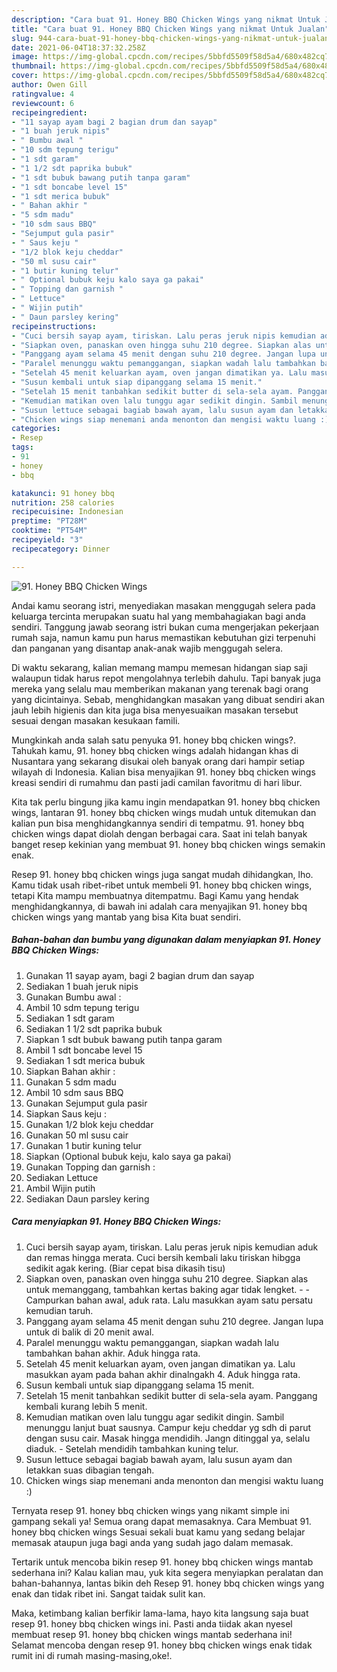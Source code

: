 ```yaml
---
description: "Cara buat 91. Honey BBQ Chicken Wings yang nikmat Untuk Jualan"
title: "Cara buat 91. Honey BBQ Chicken Wings yang nikmat Untuk Jualan"
slug: 944-cara-buat-91-honey-bbq-chicken-wings-yang-nikmat-untuk-jualan
date: 2021-06-04T18:37:32.258Z
image: https://img-global.cpcdn.com/recipes/5bbfd5509f58d5a4/680x482cq70/91-honey-bbq-chicken-wings-foto-resep-utama.jpg
thumbnail: https://img-global.cpcdn.com/recipes/5bbfd5509f58d5a4/680x482cq70/91-honey-bbq-chicken-wings-foto-resep-utama.jpg
cover: https://img-global.cpcdn.com/recipes/5bbfd5509f58d5a4/680x482cq70/91-honey-bbq-chicken-wings-foto-resep-utama.jpg
author: Owen Gill
ratingvalue: 4
reviewcount: 6
recipeingredient:
- "11 sayap ayam bagi 2 bagian drum dan sayap"
- "1 buah jeruk nipis"
- " Bumbu awal "
- "10 sdm tepung terigu"
- "1 sdt garam"
- "1 1/2 sdt paprika bubuk"
- "1 sdt bubuk bawang putih tanpa garam"
- "1 sdt boncabe level 15"
- "1 sdt merica bubuk"
- " Bahan akhir "
- "5 sdm madu"
- "10 sdm saus BBQ"
- "Sejumput gula pasir"
- " Saus keju "
- "1/2 blok keju cheddar"
- "50 ml susu cair"
- "1 butir kuning telur"
- " Optional bubuk keju kalo saya ga pakai"
- " Topping dan garnish "
- " Lettuce"
- " Wijin putih"
- " Daun parsley kering"
recipeinstructions:
- "Cuci bersih sayap ayam, tiriskan. Lalu peras jeruk nipis kemudian aduk dan remas hingga merata. Cuci bersih kembali laku tiriskan hibgga sedikit agak kering. (Biar cepat bisa dikasih tisu)"
- "Siapkan oven, panaskan oven hingga suhu 210 degree. Siapkan alas untuk memanggang, tambahkan kertas baking agar tidak lengket.  Campurkan bahan awal, aduk rata. Lalu masukkan ayam satu persatu kemudian taruh."
- "Panggang ayam selama 45 menit dengan suhu 210 degree. Jangan lupa untuk di balik di 20 menit awal."
- "Paralel menunggu waktu pemanggangan, siapkan wadah lalu tambahkan bahan akhir. Aduk hingga rata."
- "Setelah 45 menit keluarkan ayam, oven jangan dimatikan ya. Lalu masukkan ayam pada bahan akhir dinalngakh 4. Aduk hingga rata."
- "Susun kembali untuk siap dipanggang selama 15 menit."
- "Setelah 15 menit tanbahkan sedikit butter di sela-sela ayam. Panggang kembali kurang lebih 5 menit."
- "Kemudian matikan oven lalu tunggu agar sedikit dingin. Sambil menunggu lanjut buat sausnya. Campur keju cheddar yg sdh di parut dengan susu cair. Masak hingga mendidih. Jangn ditinggal ya, selalu diaduk.  Setelah mendidih tambahkan kuning telur."
- "Susun lettuce sebagai bagiab bawah ayam, lalu susun ayam dan letakkan suas dibagian tengah."
- "Chicken wings siap menemani anda menonton dan mengisi waktu luang :)"
categories:
- Resep
tags:
- 91
- honey
- bbq

katakunci: 91 honey bbq 
nutrition: 258 calories
recipecuisine: Indonesian
preptime: "PT28M"
cooktime: "PT54M"
recipeyield: "3"
recipecategory: Dinner

---
```



![91. Honey BBQ Chicken Wings](https://img-global.cpcdn.com/recipes/5bbfd5509f58d5a4/680x482cq70/91-honey-bbq-chicken-wings-foto-resep-utama.jpg)

Andai kamu seorang istri, menyediakan masakan menggugah selera pada keluarga tercinta merupakan suatu hal yang membahagiakan bagi anda sendiri. Tanggung jawab seorang istri bukan cuma mengerjakan pekerjaan rumah saja, namun kamu pun harus memastikan kebutuhan gizi terpenuhi dan panganan yang disantap anak-anak wajib menggugah selera.

Di waktu  sekarang, kalian memang mampu memesan hidangan siap saji walaupun tidak harus repot mengolahnya terlebih dahulu. Tapi banyak juga mereka yang selalu mau memberikan makanan yang terenak bagi orang yang dicintainya. Sebab, menghidangkan masakan yang dibuat sendiri akan jauh lebih higienis dan kita juga bisa menyesuaikan masakan tersebut sesuai dengan masakan kesukaan famili. 



Mungkinkah anda salah satu penyuka 91. honey bbq chicken wings?. Tahukah kamu, 91. honey bbq chicken wings adalah hidangan khas di Nusantara yang sekarang disukai oleh banyak orang dari hampir setiap wilayah di Indonesia. Kalian bisa menyajikan 91. honey bbq chicken wings kreasi sendiri di rumahmu dan pasti jadi camilan favoritmu di hari libur.

Kita tak perlu bingung jika kamu ingin mendapatkan 91. honey bbq chicken wings, lantaran 91. honey bbq chicken wings mudah untuk ditemukan dan kalian pun bisa menghidangkannya sendiri di tempatmu. 91. honey bbq chicken wings dapat diolah dengan berbagai cara. Saat ini telah banyak banget resep kekinian yang membuat 91. honey bbq chicken wings semakin enak.

Resep 91. honey bbq chicken wings juga sangat mudah dihidangkan, lho. Kamu tidak usah ribet-ribet untuk membeli 91. honey bbq chicken wings, tetapi Kita mampu membuatnya ditempatmu. Bagi Kamu yang hendak menghidangkannya, di bawah ini adalah cara menyajikan 91. honey bbq chicken wings yang mantab yang bisa Kita buat sendiri.

<!--inarticleads1-->

##### Bahan-bahan dan bumbu yang digunakan dalam menyiapkan 91. Honey BBQ Chicken Wings:

1. Gunakan 11 sayap ayam, bagi 2 bagian drum dan sayap
1. Sediakan 1 buah jeruk nipis
1. Gunakan  Bumbu awal :
1. Ambil 10 sdm tepung terigu
1. Sediakan 1 sdt garam
1. Sediakan 1 1/2 sdt paprika bubuk
1. Siapkan 1 sdt bubuk bawang putih tanpa garam
1. Ambil 1 sdt boncabe level 15
1. Sediakan 1 sdt merica bubuk
1. Siapkan  Bahan akhir :
1. Gunakan 5 sdm madu
1. Ambil 10 sdm saus BBQ
1. Gunakan Sejumput gula pasir
1. Siapkan  Saus keju :
1. Gunakan 1/2 blok keju cheddar
1. Gunakan 50 ml susu cair
1. Gunakan 1 butir kuning telur
1. Siapkan  (Optional bubuk keju, kalo saya ga pakai)
1. Gunakan  Topping dan garnish :
1. Sediakan  Lettuce
1. Ambil  Wijin putih
1. Sediakan  Daun parsley kering




<!--inarticleads2-->

##### Cara menyiapkan 91. Honey BBQ Chicken Wings:

1. Cuci bersih sayap ayam, tiriskan. Lalu peras jeruk nipis kemudian aduk dan remas hingga merata. Cuci bersih kembali laku tiriskan hibgga sedikit agak kering. (Biar cepat bisa dikasih tisu)
1. Siapkan oven, panaskan oven hingga suhu 210 degree. Siapkan alas untuk memanggang, tambahkan kertas baking agar tidak lengket. -  - Campurkan bahan awal, aduk rata. Lalu masukkan ayam satu persatu kemudian taruh.
1. Panggang ayam selama 45 menit dengan suhu 210 degree. Jangan lupa untuk di balik di 20 menit awal.
1. Paralel menunggu waktu pemanggangan, siapkan wadah lalu tambahkan bahan akhir. Aduk hingga rata.
1. Setelah 45 menit keluarkan ayam, oven jangan dimatikan ya. Lalu masukkan ayam pada bahan akhir dinalngakh 4. Aduk hingga rata.
1. Susun kembali untuk siap dipanggang selama 15 menit.
1. Setelah 15 menit tanbahkan sedikit butter di sela-sela ayam. Panggang kembali kurang lebih 5 menit.
1. Kemudian matikan oven lalu tunggu agar sedikit dingin. Sambil menunggu lanjut buat sausnya. Campur keju cheddar yg sdh di parut dengan susu cair. Masak hingga mendidih. Jangn ditinggal ya, selalu diaduk.  - Setelah mendidih tambahkan kuning telur.
1. Susun lettuce sebagai bagiab bawah ayam, lalu susun ayam dan letakkan suas dibagian tengah.
1. Chicken wings siap menemani anda menonton dan mengisi waktu luang :)




Ternyata resep 91. honey bbq chicken wings yang nikamt simple ini gampang sekali ya! Semua orang dapat memasaknya. Cara Membuat 91. honey bbq chicken wings Sesuai sekali buat kamu yang sedang belajar memasak ataupun juga bagi anda yang sudah jago dalam memasak.

Tertarik untuk mencoba bikin resep 91. honey bbq chicken wings mantab sederhana ini? Kalau kalian mau, yuk kita segera menyiapkan peralatan dan bahan-bahannya, lantas bikin deh Resep 91. honey bbq chicken wings yang enak dan tidak ribet ini. Sangat taidak sulit kan. 

Maka, ketimbang kalian berfikir lama-lama, hayo kita langsung saja buat resep 91. honey bbq chicken wings ini. Pasti anda tiidak akan nyesel membuat resep 91. honey bbq chicken wings mantab sederhana ini! Selamat mencoba dengan resep 91. honey bbq chicken wings enak tidak rumit ini di rumah masing-masing,oke!.

